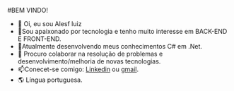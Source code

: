 #BEM VINDO!
* 👋 Oi, eu sou Alesf luiz
* 👀Sou apaixonado por tecnologia e tenho muito interesse em BACK-END E FRONT-END.
* 🌱Atualmente desenvolvendo meus conhecimentos C# em .Net.
* 💞️ Procuro colaborar na resolução de problemas e desenvolvimento/melhoria de novas tecnologias.
* 📫Conecet-se comigo: [Linkedin](https://www.linkedin.com/in/alesf-luiz-480b76112/) ou [gmail](alesfluiz@gmail.com).
* 🌎 Língua portuguesa.
